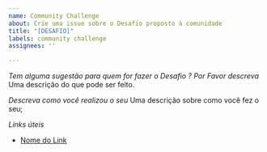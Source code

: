 ```yaml
---
name: Community Challenge
about: Crie uma issue sobre o Desafio proposto à comunidade
title: "[DESAFIO]"
labels: community challenge
assignees: ''

---
```


*Tem alguma sugestão para quem for fazer o Desafio ? Por Favor descreva*
Uma descrição do que pode ser feito.

*Descreva como você realizou o seu*
Uma descrição sobre como você fez o seu;

*Links úteis*
- [Nome do Link](URL)
